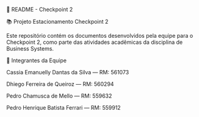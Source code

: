 📝 README - Checkpoint 2

📚 Projeto Estacionamento Checkpoint 2

Este repositório contém os documentos desenvolvidos pela equipe para o Checkpoint 2, como parte das atividades acadêmicas da disciplina de Business Systems.

👥 Integrantes da Equipe

Cassia Emanuelly Dantas da Silva — RM: 561073

Dhiego Ferreira de Queiroz — RM: 560294

Pedro Chamusca de Mello — RM: 559632

Pedro Henrique Batista Ferrari — RM: 559912
